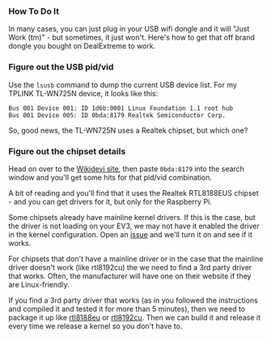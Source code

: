 ### How To Do It

In many cases, you can just plug in your USB wifi dongle and it will "Just Work (tm)" - but sometimes, it just won't. Here's how to get that off brand dongle you bought on DealExtreme to work.

### Figure out the USB pid/vid

Use the `lsusb` command to dump the current USB device list. For my TPLINK TL-WN725N device, it looks like this:

```clean
Bus 001 Device 001: ID 1d6b:0001 Linux Foundation 1.1 root hub
Bus 001 Device 005: ID 0bda:8179 Realtek Semiconductor Corp.
```

So, good news, the TL-WN725N uses a Realtek chipset, but which one?

### Figure out the chipset details

Head on over to the [Wikidevi site](http://wikidevi.com/wiki/Main_Page), then paste `0bda:8179` into the search window and you'll get some hits for that pid/vid combination.

A bit of reading and you'll find that it uses the Realtek RTL8188EUS chipset - and you can get drivers for it, but only for the Raspberry Pi.

Some chipsets already have mainline kernel drivers. If this is the case, but the driver is not loading on your EV3, we may not have it enabled the driver in the kernel configuration. Open an [issue](https://github.com/ev3dev/ev3dev/issues) and we'll turn it on and see if it works.

For chipsets that don't have a mainline driver or in the case that the mainline driver doesn't work (like rtl8192cu) the we need to find a 3rd party driver that works. Often, the manufacturer will have one on their website if they are Linux-friendly.

If you find a 3rd party driver that works (as in you followed the instructions and compiled it and tested it for more than 5 minutes), then we need to package it up like [rtl8188eu](https://github.com/ev3dev/rtl8188eu) or [rtl8192cu](https://github.com/ev3dev/rtl8192cu-fixes). Then we can build it and release it every time we release a kernel so you don't have to.